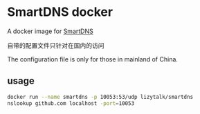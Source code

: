 # SmartDNS docker
A docker image for [SmartDNS](https://github.com/pymumu/smartdns)

自带的配置文件只针对在国内的访问

The configuration file is only for those in mainland of China.

## usage
``` bash
docker run --name smartdns -p 10053:53/udp lizytalk/smartdns
nslookup github.com localhost -port=10053
```
